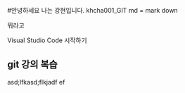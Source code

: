 #안녕하세요 나는 강현입니다.
khcha001_GIT 
md = mark down

뭐라고

Visual Studio Code 시작하기

## git 강의 복습

asd;lfkasd;flkjadf
ef


